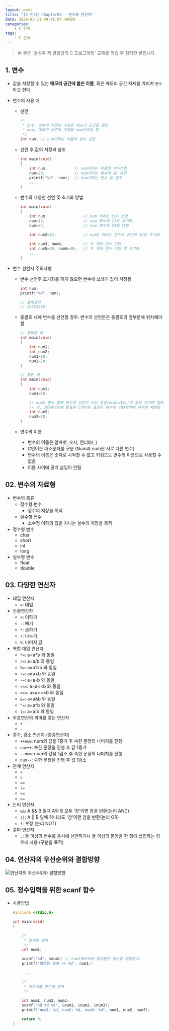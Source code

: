 ```yaml
---
layout: post
title: "[C 언어] Chapter03 - 변수와 연산자"
date: 2020-03-11 09:41:07 +0900
categories: 
    - C 언어
tags:
    - C 언어
---
```




<!-- more -->

> 본 글은 '윤성우 저 열혈강의 C 프로그래밍' 교재를 학습 후 정리한 글입니다.

## 1. 변수
- 값을 저장할 수 있는 **메모리 공간에 붙은 이름**, 혹은 메모리 공간 자체를 가리켜 `변수`라고 한다.
- 변수의 사용 예
    - 선언

        ```c
        /*
         * int: 정수의 저장이 가능한 메모리 공간을 할당
         * num: 매모리 공간의 이름을 num이라고 함
         */
        int num; // num이라는 이름의 변수 선언
        ```

    - 선언 후 값의 저장과 참조

        ```c
        int main(void)
        {
            int num;            // num이라는 이름의 변수선언
            num=20;             // num이라는 변수에 20 저장
            printf("%d", num);  // num이라는 변수 값 참조
            ....
        }
        ```

    - 변수의 다양한 선언 및 초기화 방법
        
        ```c
        int main(void)
        {
            int num;                // num 이라는 변수 선언
            num=12;                 // num 변수에 12로 초기화
            num=24;                 // num 변수에 24를 대입

            int num2=12;            // num2 이라는 변수의 선언과 12로 초기화
            
            int num3, num4;         // 두 개의 변수 선언
            int num5=30, num6=40;   // 두 개의 변수 선언 및 초기화
            ....
        }
        ```

- 변수 선언시 주의사항
    - 변수 선언후 초기화를 하지 않으면 변수에 쓰레기 값이 저장됨
        
        ```c
        int num;
        printf("%d", num);

        // 출력결과
        // 13251255
        ```

    - 중괄호 내에 변수를 선언할 경우. 변수의 선언문은 중괄호의 앞부분에 위치해야 함
        
        ```c
        // 올바른 예
        int main(void)
        {
            int num1;
            int num2;
            num1=10;
            num2=20;
        }

        // 틀린 예
        int main(void)
        {
            int num1;
            num1=10;

            // num2 변수 앞에 변수의 선언이 아닌 문장(num1=10;)이 등장 하기에 컴파일 에러 발생
            // 단, 1999년도에 발표된 C언어의 표준은 변수의 선언위치에 아무런 제한을 두지 않음.
            int num2;   
            num2=20;
        }
        ```

    - 변수의 이름
        - 변수의 이름은 알파벳, 숫자, 언더바(_)
        - C언어는 대소문자를 구분 (Num과 num은 서로 다른 변수)
        - 변수의 이름은 숫자로 시작할 수 없고 키워드도 변수의 이름으로 사용할 수 없음
        - 이름 사이에 공백 삽입이 안됨

## 02. 변수의 자료형
- 변수의 종류
    - 정수형 변수
        - 정수의 저장을 목적
    - 실수형 변수
        - 소수점 이하의 값을 지니는 실수의 저장을 목적
- 정수형 변수
    - char
    - short
    - int
    - long
- 실수형 변수
    - float
    - double

## 03. 다양한 연산자
- 대입 연산자
    - `=`: 대입
- 산술연산자
    - `+`: 더하기
    - `-`: 빼기
    - `*`: 곱하기
    - `/`: 나누기
    - `%`: 나머지 값
- 복합 대입 연산자
    - `*=`: a=a*b 와 동일
    - `/=`: a=a/b 와 동일
    - `%=`: a=a%b 와 동일
    - `+=`: a=a+b 와 동일
    - `-=`: a=a-b 와 동일
    - `<<=`: a=a<<b 와 동일
    - `>>=`: a=a>>=b 와 동일
    - `&=`: a=a&b 와 동일 
    - `^=`: a=a^b 와 동일
    - `|=`: a=a\|b 와 동일
- 부호연산의 의미를 갖는 연산자
    - `+`
    - `-`
- 증가, 감소 연산자 (증감연산자)
    - `++num`: num의 값을 1증가 후 속한 문장의 나머지를 진행
    - `num++`: 속한 문장을 진행 후 값 1증가
    - `--num`: num의 값을 1감소 후 속한 문장의 나머지를 진행
    - `num--`: 속한 문장을 진행 후 값 1감소
- 관계 연산자
    - `<`
    - `>`
    - `==`
    - `!=`
    - `<=`
    - `>=`
- 논리 연산자
    - `&&`: A && B 일때 A와 B 모두 '참'이면 참을 반환(논리 AND)
    - `||`: A \|\| B 일때 하나라도 '참'이면 참을 반환(논리 OR)
    - `!`: 부정 (논리 NOT)
- 콤마 연산자
    - `,`: 둘 이상의 변수를 동시에 선언하거나 둘 이상의 문장을 한 행에 삽입하는 경우에 사용 (구분을 목적)

## 04. 연산자의 우선순위와 결합방향
![연산자의 우선수위와 결합방향](/assets/C-언어/Chpater3-0001.png)

## 05. 정수입력을 위한 scanf 함수
- 사용방법

    ```c
    #include <stdio.h>
    
    int main(void)
    {
        
        /*
         * 한개만 입력
         */
        int num1;

        scanf("%d", &num1) // num1메모리에 입력받은 정수를 대입한다.
        printf("입력한 결과 >> %d", num1;)
        
        ....

        /*
         * 여러개를 한번에 입력
         */
         
        int num1, num2, num3;
        scanf("%d %d %d", &num1, &num2, &num3);
        printf("num1: %d, num2: %d, num3: %d", num1, num2, num3);

        return 0;
    }
    ```